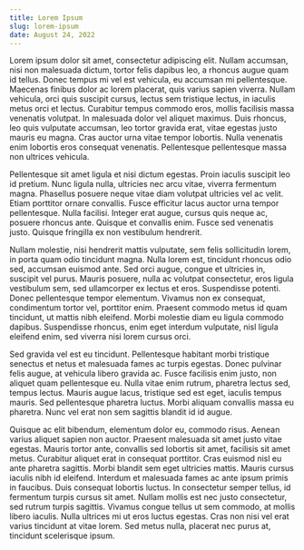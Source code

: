 ```yaml
---
title: Lorem Ipsum
slug: lorem-ipsum
date: August 24, 2022
---
```


Lorem ipsum dolor sit amet, consectetur adipiscing elit. Nullam accumsan, nisi non malesuada dictum, tortor felis dapibus leo, a rhoncus augue quam id tellus. Donec tempus mi vel est vehicula, eu accumsan mi pellentesque. Maecenas finibus dolor ac lorem placerat, quis varius sapien viverra. Nullam vehicula, orci quis suscipit cursus, lectus sem tristique lectus, in iaculis metus orci et lectus. Curabitur tempus commodo eros, mollis facilisis massa venenatis volutpat. In malesuada dolor vel aliquet maximus. Duis rhoncus, leo quis vulputate accumsan, leo tortor gravida erat, vitae egestas justo mauris eu magna. Cras auctor urna vitae tempor lobortis. Nulla venenatis enim lobortis eros consequat venenatis. Pellentesque pellentesque massa non ultrices vehicula.

Pellentesque sit amet ligula et nisi dictum egestas. Proin iaculis suscipit leo id pretium. Nunc ligula nulla, ultricies nec arcu vitae, viverra fermentum magna. Phasellus posuere neque vitae diam volutpat ultricies vel ac velit. Etiam porttitor ornare convallis. Fusce efficitur lacus auctor urna tempor pellentesque. Nulla facilisi. Integer erat augue, cursus quis neque ac, posuere rhoncus ante. Quisque et convallis enim. Fusce sed venenatis justo. Quisque fringilla ex non vestibulum hendrerit.

Nullam molestie, nisi hendrerit mattis vulputate, sem felis sollicitudin lorem, in porta quam odio tincidunt magna. Nulla lorem est, tincidunt rhoncus odio sed, accumsan euismod ante. Sed orci augue, congue et ultricies in, suscipit vel purus. Mauris posuere, nulla ac volutpat consectetur, eros ligula vestibulum sem, sed ullamcorper ex lectus et eros. Suspendisse potenti. Donec pellentesque tempor elementum. Vivamus non ex consequat, condimentum tortor vel, porttitor enim. Praesent commodo metus id quam tincidunt, ut mattis nibh eleifend. Morbi molestie diam eu ligula commodo dapibus. Suspendisse rhoncus, enim eget interdum vulputate, nisl ligula eleifend enim, sed viverra nisi lorem cursus orci.

Sed gravida vel est eu tincidunt. Pellentesque habitant morbi tristique senectus et netus et malesuada fames ac turpis egestas. Donec pulvinar felis augue, at vehicula libero gravida ac. Fusce facilisis enim justo, non aliquet quam pellentesque eu. Nulla vitae enim rutrum, pharetra lectus sed, tempus lectus. Mauris augue lacus, tristique sed est eget, iaculis tempus mauris. Sed pellentesque pharetra luctus. Morbi aliquam convallis massa eu pharetra. Nunc vel erat non sem sagittis blandit id id augue.

Quisque ac elit bibendum, elementum dolor eu, commodo risus. Aenean varius aliquet sapien non auctor. Praesent malesuada sit amet justo vitae egestas. Mauris tortor ante, convallis sed lobortis sit amet, facilisis sit amet metus. Curabitur aliquet erat in consequat porttitor. Cras euismod nisl eu ante pharetra sagittis. Morbi blandit sem eget ultricies mattis. Mauris cursus iaculis nibh id eleifend. Interdum et malesuada fames ac ante ipsum primis in faucibus. Duis consequat lobortis luctus. In consectetur semper tellus, id fermentum turpis cursus sit amet. Nullam mollis est nec justo consectetur, sed rutrum turpis sagittis. Vivamus congue tellus ut sem commodo, at mollis libero iaculis. Nulla ultrices mi ut eros luctus egestas. Cras non nisi vel erat varius tincidunt at vitae lorem. Sed metus nulla, placerat nec purus at, tincidunt scelerisque ipsum.
